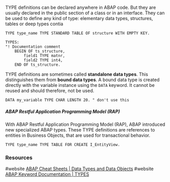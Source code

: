 TYPE definitions can be declared anywhere in ABAP code. But they are usually declared in the public section of a class or in an interface.
They can be used to define any kind of type: elementary data types, structures, tables or deep types contia
```
TYPE type_name TYPE STANDARD TABLE OF structure WITH EMPTY KEY.

TYPES:
"! Documentation comment
	BEGIN OF ts_structure,
		field1 TYPE matnr,
		field2 TYPE int4,
	END OF ts_structure.
```

TYPE definitions are sometimes called **standalone data types**. This distinguishes them from **bound data types**. A bound data type is created directly with the variable instance using the `DATA` keyword. It cannot be reused and should therefore, not be used.

```abap
DATA my_variable TYPE CHAR LENGTH 20. " don't use this
````

##### ABAP Restful Application Programming Model (RAP)
With ABAP Restful Application Programming Model (RAP), ABAP introduced new specialized ABAP types. These TYPE definitions are references to entities in Business Objects, that are used for transactional behavior.

```abap
TYPE type_name TYPE TABLE FOR CREATE I_EntityView.
```

### Resources
#website [ABAP Cheat Sheets | Data Types and Data Objects](https://github.com/SAP-samples/abap-cheat-sheets/blob/main/16_Data_Types_and_Objects.md)
#website [ABAP Keyword Documentation | TYPES](https://help.sap.com/doc/abapdocu_cp_index_htm/CLOUD/en-US/ABENTYPES_STATEMENTS.html)
